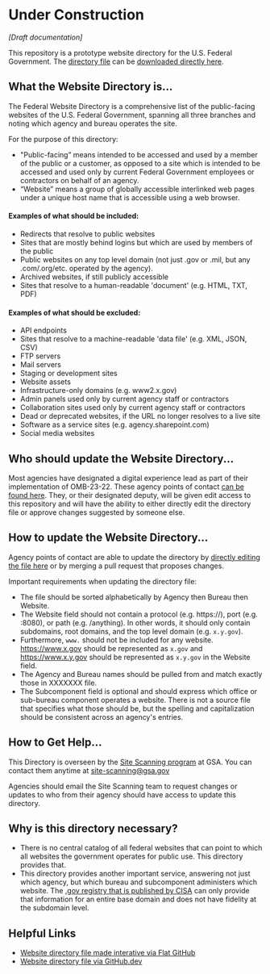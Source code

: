 # Under Construction

_[Draft documentation]_

This repository is a prototype website directory for the U.S. Federal Government.  The [directory file](https://github.com/GSA/federal-website-directory/blob/main/us-government-website-directory.csv) can be [downloaded directly here](https://github.com/GSA/federal-website-directory/raw/main/us-government-website-directory.csv).  

## What the Website Directory is...

The Federal Website Directory is a comprehensive list of the public-facing websites of the U.S. Federal Government, spanning all three branches and noting which agency and bureau operates the site.  

For the purpose of this directory: 
- "Public-facing” means intended to be accessed and used by a member of the public or a customer, as opposed to a site which is intended to be accessed and used only by current Federal Government employees or contractors on behalf of an agency.
- “Website” means a group of globally accessible interlinked web pages under a unique host name that is accessible using a web browser.


#### Examples of what should be included:  
- Redirects that resolve to public websites
- Sites that are mostly behind logins but which are used by members of the public
- Public websites on any top level domain (not just .gov or .mil, but any .com/.org/etc. operated by the agency).
- Archived websites, if still publicly accessible
- Sites that resolve to a human-readable 'document' (e.g. HTML, TXT, PDF)

#### Examples of what should be excluded: 
- API endpoints
- Sites that resolve to a machine-readable 'data file' (e.g. XML, JSON, CSV)
- FTP servers
- Mail servers
- Staging or development sites
- Website assets
- Infrastructure-only domains (e.g. www2.x.gov)
- Admin panels used only by current agency staff or contractors
- Collaboration sites used only by current agency staff or contractors
- Dead or deprecated websites, if the URL no longer resolves to a live site
- Software as a service sites (e.g. agency.sharepoint.com)
- Social media websites 


## Who should update the Website Directory...

Most agencies have designated a digital experience lead as part of their implementation of OMB-23-22.  These agency points of contact [can be found here](https://community-dc.max.gov/display/OFCIO/M-23-22+Delivering+a+Digital-First+Public+Experience).  They, or their designated deputy, will be given edit access to this repository and will have the ability to either directly edit the directory file or approve changes suggested by someone else.  

## How to update the Website Directory...

Agency points of contact are able to update the directory by [directly editing the file here](https://github.com/GSA/federal-website-directory/edit/main/us-government-website-directory.csv) or by merging a pull request that proposes changes.  

Important requirements when updating the directory file: 
- The file should be sorted alphabetically by Agency then Bureau then Website.
- The Website field should not contain a protocol (e.g. https://), port (e.g. :8080), or path (e.g. /anything).  In other words, it should only contain subdomains, root domains, and the top level domain (e.g. `x.y.gov`).
- Furthermore, `www.` should not be included for any website.  https://www.x.gov should be represented as `x.gov` and https://www.x.y.gov should be represented as `x.y.gov` in the Website field.  
- The Agency and Bureau names should be pulled from and match exactly those in XXXXXXX file.
- The Subcomponent field is optional and should express which office or sub-bureau component operates a website. There is not a source file that specifies what those should be, but the spelling and capitalization should be consistent across an agency's entries.  

## How to Get Help...

This Directory is overseen by the [Site Scanning program](https://digital.gov/site-scanning) at GSA.  You can contact them anytime at [site-scanning@gsa.gov](mailto:site-scanning@gsa.gov)

Agencies should email the Site Scanning team to request changes or updates to who from their agency should have access to update this directory.  

## Why is this directory necessary?  

- There is no central catalog of all federal websites that can point to which all websites the government operates for public use.  This directory provides that.
- This directory provides another important service, answering not just which agency, but which bureau and subcomponent administers which website.  The [.gov registry that is published by CISA](https://github.com/cisagov/dotgov-data/blob/main/current-federal.csv) can only provide that information for an entire base domain and does not have fidelity at the subdomain level.  

## Helpful Links
- [Website directory file made interative via Flat GitHub](https://flatgithub.com/GSA/federal-website-directory/blob/main/us-government-website-directory.csv)
- [Website directory file via GitHub.dev](https://github.dev/GSA/federal-website-directory/blob/main/us-government-website-directory.csv)
